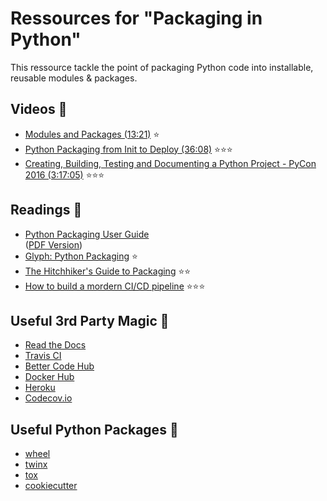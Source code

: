 # Ressources for "Packaging in Python"
This ressource tackle the point of packaging Python code into installable, reusable modules & packages.

## Videos :movie_camera:
- [Modules and Packages (13:21)](https://www.youtube.com/watch?v=aJeb1j_dlOA) :star:
- [Python Packaging from Init to Deploy (36:08)](https://www.youtube.com/watch?v=4fzAMdLKC5k) :star::star::star:
- [Creating, Building, Testing and Documenting a Python Project - PyCon 2016 (3:17:05)](https://www.youtube.com/watch?v=SUt3wT43AeM) :star::star::star:

## Readings :notebook:
- [Python Packaging User Guide](https://packaging.python.org) 
<br> ([PDF Version](https://media.readthedocs.org/pdf/python-packaging-user-guide/latest/python-packaging-user-guide.pdf))
- [Glyph: Python Packaging](https://glyph.twistedmatrix.com/2016/08/python-packaging.html) :star:
- [The Hitchhiker's Guide to Packaging](http://the-hitchhikers-guide-to-packaging.readthedocs.io/en/latest/quickstart.html) :star::star:
- [How to build a mordern CI/CD pipeline](https://medium.com/bettercode/how-to-build-a-modern-ci-cd-pipeline-5faa01891a5b) :star::star::star:

## Useful 3rd Party Magic :crystal_ball:
- [Read the Docs](https://readthedocs.org)
- [Travis CI](https://travis-ci.org)
- [Better Code Hub](https://bettercodehub.com)
- [Docker Hub](https://hub.docker.com)
- [Heroku](https://www.heroku.com)
- [Codecov.io](https://codecov.io)

## Useful Python Packages :rocket:
- [wheel](http://pythonwheels.com)
- [twinx](https://pypi.python.org/pypi/twine)
- [tox](https://tox.readthedocs.io/en/latest/)
- [cookiecutter](https://github.com/audreyr/cookiecutter)

